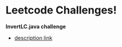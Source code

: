 # Leetcode Challenges!

__InvertLC.java challenge__ 
* [description link](https://leetcode.com/problems/reverse-integer/description/) 
